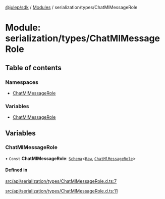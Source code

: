 [@julep/sdk](../README.md) / [Modules](../modules.md) / serialization/types/ChatMlMessageRole

# Module: serialization/types/ChatMlMessageRole

## Table of contents

### Namespaces

- [ChatMlMessageRole](serialization_types_ChatMlMessageRole.ChatMlMessageRole.md)

### Variables

- [ChatMlMessageRole](serialization_types_ChatMlMessageRole.md#chatmlmessagerole)

## Variables

### ChatMlMessageRole

• `Const` **ChatMlMessageRole**: [`Schema`](core_schemas_Schema.md#schema)\<[`Raw`](serialization_types_ChatMlMessageRole.ChatMlMessageRole.md#raw), [`ChatMlMessageRole`](api_types_ChatMlMessageRole.md#chatmlmessagerole)\>

#### Defined in

[src/api/serialization/types/ChatMlMessageRole.d.ts:7](https://github.com/julep-ai/samantha-monorepo/blob/9aefd53/sdks/js/src/api/serialization/types/ChatMlMessageRole.d.ts#L7)

[src/api/serialization/types/ChatMlMessageRole.d.ts:11](https://github.com/julep-ai/samantha-monorepo/blob/9aefd53/sdks/js/src/api/serialization/types/ChatMlMessageRole.d.ts#L11)
